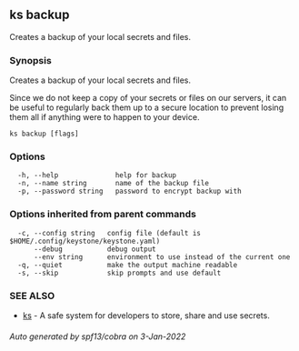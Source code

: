 ## ks backup

Creates a backup of your local secrets and files.

### Synopsis

Creates a backup of your local secrets and files.

Since we do not keep a copy of your secrets or files on our servers, 
it can be useful to regularly back them up to a secure location
to prevent losing them all if anything were to happen to your device.

```
ks backup [flags]
```

### Options

```
  -h, --help              help for backup
  -n, --name string       name of the backup file
  -p, --password string   password to encrypt backup with
```

### Options inherited from parent commands

```
  -c, --config string   config file (default is $HOME/.config/keystone/keystone.yaml)
      --debug           debug output
      --env string      environment to use instead of the current one
  -q, --quiet           make the output machine readable
  -s, --skip            skip prompts and use default
```

### SEE ALSO

* [ks](ks.md)	 - A safe system for developers to store, share and use secrets.

###### Auto generated by spf13/cobra on 3-Jan-2022
